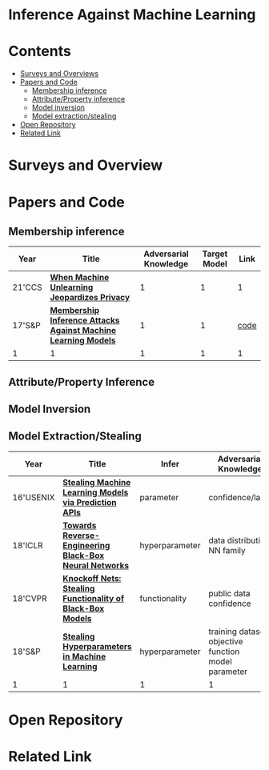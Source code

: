 # Inference Against Machine Learning

# Contents
- [Surveys and Overviews](#surveys-and-overviews)
- [Papers and Code](#papers-and-code)
  - [Membership inference](#membership-inference)
  - [Attribute/Property inference](#attributeproperty-inference)
  - [Model inversion](#model-inversion)
  - [Model extraction/stealing](#model-extractionstealing)
- [Open Repository](#open-repository)
- [Related Link](#related-link)

# Surveys and Overview

# Papers and Code

## Membership inference
| Year | Title | Adversarial Knowledge | Target Model | Link |
| - | - | - | - | - |
| 21'CCS | [**When Machine Unlearning Jeopardizes Privacy**](https://arxiv.org/abs/2005.02205) | 1 | 1 | 1 | 
| 17'S&P | [**Membership Inference Attacks Against Machine Learning Models**](https://arxiv.org/abs/1610.05820) | 1 | 1 | [code](https://github.com/csong27/membership-inference) |
| 1 | 1 | 1 | 1 | 1 |

## Attribute/Property Inference

## Model Inversion

## Model Extraction/Stealing
| Year | Title | Infer |Adversarial Knowledge | Target Model | Link |
| - | - | - | - | - | - |
| 16'USENIX | [**Stealing Machine Learning Models via Prediction APIs**](https://arxiv.org/abs/1609.02943) | parameter | confidence/label | LR/DT/SVM/NN | [code](https://github.com/ftramer/Steal-ML) |
| 18'ICLR | [**Towards Reverse-Engineering Black-Box Neural Networks**](https://arxiv.org/abs/1711.01768) | hyperparameter | data distribution <br> NN family | Image classification | [code](https://github.com/coallaoh/WhitenBlackBox) |
| 18'CVPR | [**Knockoff Nets: Stealing Functionality of Black-Box Models**](https://arxiv.org/abs/1812.02766) | functionality | public data <br> confidence  | Image classification | [code](https://github.com/tribhuvanesh/knockoffnets) |
| 18'S&P | [**Stealing Hyperparameters in Machine Learning**](https://arxiv.org/abs/1802.05351) | hyperparameter | training dataset <br> objective function <br> model parameter  | LR/SVM/NN |  |
| 1 | 1 | 1 | 1 | 1 | 1 |

# Open Repository

# Related Link